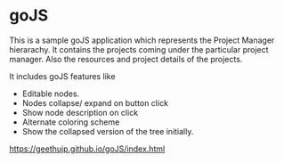 # goJS

This is a sample goJS application which represents the Project Manager hierarachy. It contains the projects coming under the particular project manager. 
Also the resources and project details of the projects.

It includes goJS features like

* Editable nodes.
* Nodes collapse/ expand on button click
* Show node description on click
* Alternate coloring scheme
* Show the collapsed version of the tree initially.

https://geethujp.github.io/goJS/index.html
